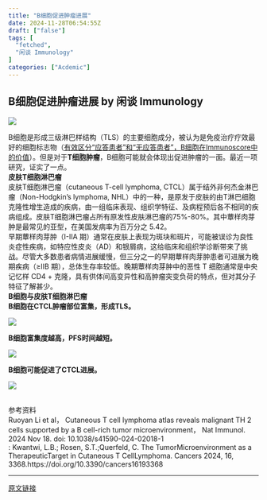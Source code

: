 ```yaml
---
title: "B细胞促进肿瘤进展"
date: 2024-11-28T06:54:55Z
draft: ["false"]
tags: [
  "fetched",
  "闲谈 Immunology"
]
categories: ["Acdemic"]
---
```

B细胞促进肿瘤进展 by 闲谈 Immunology
------
<div><p data-mpa-powered-by="yiban.io"><img data-galleryid="" data-imgfileid="100038971" data-ratio="0.24722222222222223" data-s="300,640" data-type="png" data-w="1080" data-src="https://mmbiz.qpic.cn/mmbiz_png/h4TnoxFENicQcON5mBj4U2Nq1Rjw4hx1mJyBJicnGYlY0hQMjKu109eVRTtsPbzDedb6uMDM7D4XdFXOXHK3jUVg/640?wx_fmt=png&amp;from=appmsg" src="https://mmbiz.qpic.cn/mmbiz_png/h4TnoxFENicQcON5mBj4U2Nq1Rjw4hx1mJyBJicnGYlY0hQMjKu109eVRTtsPbzDedb6uMDM7D4XdFXOXHK3jUVg/640?wx_fmt=png&amp;from=appmsg"></p><section><span></span></section><section><span>B细胞是形成三级淋巴样结构（TLS）的主要细胞成分，被认为是免疫治疗疗效最好的细胞标志物（</span><a target="_blank" href="http://mp.weixin.qq.com/s?__biz=Mzg2OTczNjI0OQ==&amp;mid=2247489297&amp;idx=1&amp;sn=0d223e56fdca4d5043c2fb9030f87e03&amp;chksm=ce99dd47f9ee545137c19e19d63adb062031e53b1318bcf824013cdd3c70f35737dce5364058&amp;scene=21#wechat_redirect" textvalue="有效区分“应答患者”和“无应答患者”，B细胞在Immunoscore中的价值" linktype="text" imgurl="" imgdata="null" data-itemshowtype="11" tab="innerlink" data-linktype="2"><span>有效区分“应答患者”和“无应答患者”，B细胞在Immunoscore中的价值</span></a><span>）。但是对于<span><strong>T细胞肿瘤</strong></span>，B细胞可能就会体现出促进肿瘤的一面。最近一项研究，证实了一点。</span></section><section><span><strong><span>皮肤T细胞淋巴瘤</span></strong></span></section><section><span>皮肤T细胞淋巴瘤（cutaneous T-cell lymphoma, CTCL）属于结外非何杰金淋巴瘤（Non-Hodgkin’s lymphoma, NHL）中的一种，是原发于皮肤的由T淋巴细胞克隆性增生造成的疾病，由一组临床表现、组织学特征、及病程预后各不相同的疾病组成。皮肤T细胞淋巴瘤占所有原发性皮肤淋巴瘤的75%-80%。<span>其中蕈样肉芽肿是最常见的亚型，在美国发病率为百万分之 5.42。</span></span></section><section><span>早期蕈样肉芽肿（I-IIA 期）通常在皮肤上表现为斑块和斑片，可能被误诊为良性炎症性疾病，如特应性皮炎（AD）和银屑病，这给临床和组织学诊断带来了挑战。尽管大多数患者病情进展缓慢，但三分之一的早期蕈样肉芽肿患者可进展为晚期疾病（≥IIB 期），总体生存率较低。晚期蕈样肉芽肿中的恶性 T 细胞通常是中央记忆样 CD4 + 克隆，具有供体间高变异性和高肿瘤突变负荷的特点，但对其分子特征了解甚少。</span></section><section><span><strong><span>B细胞与<span>皮肤T细胞淋巴瘤</span></span></strong></span></section><section><strong><span>B细胞在CTCL肿瘤部位富集，形成TLS。</span></strong></section><p><img data-galleryid="" data-imgfileid="100039405" data-ratio="0.6935185185185185" data-s="300,640" data-type="png" data-w="1080" data-src="https://mmbiz.qpic.cn/mmbiz_png/h4TnoxFENicT8xWqiad9jicKSeaYo8nI1DMu1REt98fUHJ1tMibz116c1jxaZzPoamCll0OoWQ9n2gAZlEBgticg1uQ/640?wx_fmt=png&amp;from=appmsg" src="https://mmbiz.qpic.cn/mmbiz_png/h4TnoxFENicT8xWqiad9jicKSeaYo8nI1DMu1REt98fUHJ1tMibz116c1jxaZzPoamCll0OoWQ9n2gAZlEBgticg1uQ/640?wx_fmt=png&amp;from=appmsg"></p><section><strong><span>B细胞富集度越高，PFS时间越短。</span></strong><br></section><p><img data-galleryid="" data-imgfileid="100039407" data-ratio="0.6454372623574145" data-s="300,640" data-type="png" data-w="1052" data-src="https://mmbiz.qpic.cn/mmbiz_png/h4TnoxFENicT8xWqiad9jicKSeaYo8nI1DMd9zmTR0DT1loCvgF4MlGDCPzBFF2G6bPRyKpD4amf0kM0a5e5lIvOw/640?wx_fmt=png&amp;from=appmsg" src="https://mmbiz.qpic.cn/mmbiz_png/h4TnoxFENicT8xWqiad9jicKSeaYo8nI1DMd9zmTR0DT1loCvgF4MlGDCPzBFF2G6bPRyKpD4amf0kM0a5e5lIvOw/640?wx_fmt=png&amp;from=appmsg"></p><section><strong><span>B细胞可能促进了CTCL进展。</span></strong><br></section><p><img data-galleryid="" data-imgfileid="100039406" data-ratio="0.6342794759825328" data-s="300,640" data-type="png" data-w="916" data-src="https://mmbiz.qpic.cn/mmbiz_png/h4TnoxFENicT8xWqiad9jicKSeaYo8nI1DM80iaD8KXffGaUCfKAso39vSbkCpt225dOA11EvCYj9PbNUMPNUsVzow/640?wx_fmt=png&amp;from=appmsg" src="https://mmbiz.qpic.cn/mmbiz_png/h4TnoxFENicT8xWqiad9jicKSeaYo8nI1DM80iaD8KXffGaUCfKAso39vSbkCpt225dOA11EvCYj9PbNUMPNUsVzow/640?wx_fmt=png&amp;from=appmsg"></p><section><br></section><section><span>参考资料</span></section><section><span>Ruoyan Li et al， Cutaneous T cell lymphoma atlas reveals malignant TH 2 cells supported by a B cell-rich tumor microenvironment， Nat Immunol. 2024 Nov 18. doi: 10.1038/s41590-024-02018-1</span></section><section><span>: Kwantwi, L.B.; Rosen, S.T.;Querfeld, C. The TumorMicroenvironment as a TherapeuticTarget in Cutaneous T CellLymphoma. Cancers 2024, 16, 3368.https://doi.org/10.3390/cancers16193368</span></section><section><mp-common-profile data-pluginname="mpprofile" data-id="Mzg2OTczNjI0OQ==" data-headimg="http://mmbiz.qpic.cn/mmbiz_png/h4TnoxFENicSUg9Zeq93L0JONScSZFlntu2ygj7iaq0trvU3x8sot8hpJ5U6PmtPsys5kiaqkTv364qWAdIQgqoSQ/0?wx_fmt=png" data-nickname="闲谈 Immunology" data-alias="xiantanimmunology" data-signature="专注ImmunoBiology，桥接基础研究与产业应用！" data-from="0" data-service_type="1"></mp-common-profile></section><p><mp-style-type data-value="3"></mp-style-type></p></div>  
<hr>
<a href="https://mp.weixin.qq.com/s/BZZpZHjxxRNWUGmRjxoVtA",target="_blank" rel="noopener noreferrer">原文链接</a>
